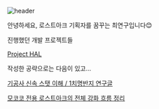 ![header](https://capsule-render.vercel.app/api?type=wave&color=auto&height=300&section=header&text=LOST%20ARK%&fontSize=90&animation=fadeIn)

안녕하세요, 로스트아크 기획자를 꿈꾸는 최연구입니다😊

진행했던 개발 프로젝트들

[Project HAL](https://github.com/Yeon-Goo/Project-HAL)

작성한 공략으로는 다음이 있고...

[기공사 신속 스탯 이해 / 1치명반지 연구글](https://www.inven.co.kr/board/lostark/5344/110658?p=4&my=chuchu)

[모코코 전용 로스트아크의 전체 강화 흐름 정리](https://www.inven.co.kr/board/lostark/4821/98610)



<!--
**Yeon-Goo/Yeon-Goo** is a ✨ _special_ ✨ repository because its `README.md` (this file) appears on your GitHub profile.

Here are some ideas to get you started:

- 🔭 I’m currently working on ...
- 🌱 I’m currently learning ...
- 👯 I’m looking to collaborate on ...
- 🤔 I’m looking for help with ...
- 💬 Ask me about ...
- 📫 How to reach me: ...
- 😄 Pronouns: ...
- ⚡ Fun fact: ...
-->

